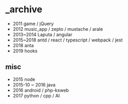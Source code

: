 # _archive

- 2011 game / jQuery
- 2012 music_app / zepto / mustache / arale 
- 2013~2014 Laputa / angular
- 2015~2018 antd / react / typescript / webpack / jest
- 2018 anta
- 2019 hooks

## misc

- 2015 node
- 2015-10 ~ 2016 java
- 2016 android / php-ksweb
- 2017 python / cpp / AI
